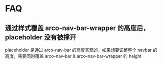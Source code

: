 # FAQ

## 通过样式覆盖 arco-nav-bar-wrapper 的高度后，placeholder 没有被撑开

placeholder 是通过 arco-nav-bar 的高度实现的，如果想要调整整个 navbar 的高度，需要同时覆盖 arco-nav-bar & arco-nav-bar-wrapper 的 height
